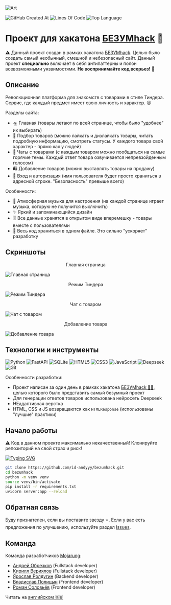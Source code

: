![Art](https://i.postimg.cc/YqrFWvhq/art.png)

![GitHub Created At](https://img.shields.io/github/created-at/id-andyyy/bezumhack?style=flat&color=FF00B2)
![Lines Of Code](https://tokei.rs/b1/github/id-andyyy/bezumhack?style=flat&category=code&color=8400FF)
![Top Language](https://img.shields.io/github/languages/top/id-andyyy/bezumhack?style=flat)

# Проект для хакатона [БЕЗУМhack](https://bezumci.wtf/hack/) 🍓

⚠️ Данный проект создан в рамках хакатона [БЕЗУМhack](https://bezumci.wtf/hack/). Целью было создать самый необычный, смешной и небезопасный сайт. Данный проект **специально** включает в себя антипаттерны и полон всевозможными уязвимостями. **Не воспринимайте код всерьез!** 🚫

## Описание
Революционная платформа для знакомств с товарами в стиле Тиндера. Сервис, где каждый предмет имеет свою личность и характер. 😉

Разделы сайта:

- 🛸 Главная (товары летают по всей странице, чтобы было "удобнее" их выбирать)
- 🩷 Подбор товаров (можно лайкать и дизлайкать товары, читать подробную информацию, смотреть статусы. У каждого товара свой характер - прямо как у людей)
- 💬 Чаты с товарами (с каждым товаром можно пообщаться на самые горячие темы. Каждый ответ товара озвучивается непревзойденным голосом)
- 🛍️ Добавление товаров (можно выставлять товары на продажу)
- 🔀 Вход и авторизация (имя пользователя будет просто храниться в адресной строке. "Безопасность" превыше всего)

Особенности:

- 🎵 Атмосферная музыка для настроения (на каждой странице играет музыка, которую не получится выключить)
- ✨ Яркий и запоминающийся дизайн
- 🗄️ Все данные хранятся в открытом виде вперемешку - товары вместе с пользователями
- 🤯 Весь код храниться в одном файле. Это сильно "ускоряет" разработку

## Скриншоты

<center>Главная страница</center>

![Главная страница](https://i.postimg.cc/rsB5pMJd/image.png)

<center>Режим Тиндера</center>

![Режим Тиндера](https://i.postimg.cc/dtC8xZsG/3.png)

<center>Чат с товаром</center>

![Чат с товаром](https://i.postimg.cc/qqh80z8V/5.png)

<center>Добавление товара</center>

![Добавление товара](https://i.postimg.cc/ydNmQfxN/7.png)

## Технологии и инструменты

![Python](https://img.shields.io/badge/python-3670A0?style=for-the-badge&logo=python&logoColor=ffffff)
![FastAPI](https://img.shields.io/badge/FastAPI-005571?style=for-the-badge&logo=fastapi&color=009485&logoColor=white)
![SQLite](https://img.shields.io/badge/sqlite-%2307405e.svg?style=for-the-badge&logo=sqlite&logoColor=white&color=000000)
![HTML5](https://img.shields.io/badge/html-%23E34F26.svg?style=for-the-badge&logo=html5&logoColor=white)
![CSS3](https://img.shields.io/badge/css-%231572B6.svg?style=for-the-badge&logo=css3&logoColor=white)
![JavaScript](https://img.shields.io/badge/javascript-%23323330.svg?style=for-the-badge&logo=javascript&logoColor=white&color=yellow)
![Deepseek](https://img.shields.io/badge/Deepseek-%23F24E1E.svg?style=for-the-badge&logoColor=white&color=4d6bfe)
![Git](https://img.shields.io/badge/git-%23F05033.svg?style=for-the-badge&logo=git&logoColor=white&color=f14e32)

Особенности разработки:

- Проект написан за один день в рамках хакатона [БЕЗУМhack&nbsp;&#128104;&#8205;&#128187;](https://bezumci.wtf/hack/), целью которого было представить самый безумный проект
- Для генерации ответов товаров использована нейросеть Deepseek
- НЕадаптивная верстка
- HTML, CSS и JS возвращаются как `HTMLResponse` (использованы "лучшие" практики)

## Начало работы

⚠️ Код в данном проекте максимально некачественный! Клонируйте репозиторий на свой страх и риск!

[![Typing SVG](https://readme-typing-svg.herokuapp.com?font=Fira+Code&duration=2500&color=F7F7F7&background=000000&multiline=true&width=660&height=165&lines=%25+git+clone+https%3A%2F%2Fgithub.com%2Fid-andyyy%2Fbezumhack.git;%25+cd+bezumhack;%25+python+-m+venv+venv;%25+source+venv%2Fbin%2Factivate;%25+pip+install+-r+requirements.txt;%25+uvicorn+server%3Aapp+--reload)](https://git.io/typing-svg)

```sh
git clone https://github.com/id-andyyy/bezumhack.git
cd bezumhack
python -m venv venv
source venv/bin/activate
pip install -r requirements.txt
uvicorn server:app --reload
```

## Обратная связь

Буду признателен, если вы поставите звезду&nbsp;&#11088;. Если у вас есть предложения по улучшению,
используйте раздел [Issues](https://github.com/id-andyyy/bezumhack/issues).

## Команда

Команда разработчиков [Mojarung](https://t.me/mojarung):

- [Андрей Обрезков](https://github.com/id-andyyy) (Fullstack developer)
- [Кирилл Вериялов](https://github.com/verikirill) (Fullstack developer)
- [Ярослав Ролдугин](https://github.com/Felicuss) (Backend developer)
- [Владислав Полицын](https://github.com/wasbyy) (Frontend developer)
- [Роман Соловьёв](https://github.com/Fors1ksx) (Frontend developer)

Читать на [английском&nbsp;&#127468;&#127463;](README.md)
